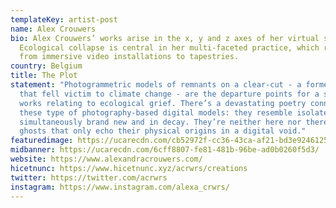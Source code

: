 ```yaml
---
templateKey: artist-post
name: Alex Crouwers
bio: Alex Crouwers’ works arise in the x, y and z axes of her virtual studio.
  Ecological collapse is central in her multi-faceted practice, which ranges
  from immersive video installations to tapestries.
country: Belgium
title: The Plot
statement: "Photogrammetric models of remnants on a clear-cut - a former forest
  that fell victim to climate change - are the departure points for a string of
  works relating to ecological grief. There’s a devastating poetry connected to
  these type of photography-based digital models: they resemble isolated ruins,
  simultaneously brand new and in decay. They’re neither here nor there, these
  ghosts that only echo their physical origins in a digital void."
featuredimage: https://ucarecdn.com/cb52972f-cc36-43ca-af21-bd3e9246125b/
midbanner: https://ucarecdn.com/6cff8807-fe81-481b-96be-ad0b0260f5d3/
website: https://www.alexandracrouwers.com/
hicetnunc: https://www.hicetnunc.xyz/acrwrs/creations
twitter: https://twitter.com/acrwrs
instagram: https://www.instagram.com/alexa_crwrs/
---
```

